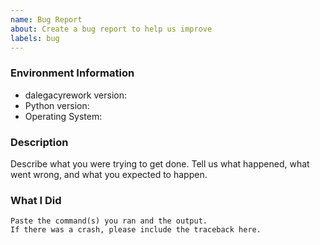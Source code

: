 ```yaml
---
name: Bug Report
about: Create a bug report to help us improve
labels: bug
---
```


<!-- Please search existing issues to avoid creating duplicates. -->

### Environment Information

-   dalegacyrework version:
-   Python version:
-   Operating System:

### Description

Describe what you were trying to get done.
Tell us what happened, what went wrong, and what you expected to happen.

### What I Did

```
Paste the command(s) you ran and the output.
If there was a crash, please include the traceback here.
```
